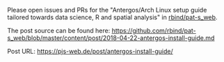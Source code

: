 Please open issues and PRs for the "Antergos/Arch Linux setup guide tailored towards data science, R and spatial analysis" in [rbind/pat-s_web](https://github.com/rbind/pat-s_web/).

The post source can be found here: https://github.com/rbind/pat-s_web/blob/master/content/post/2018-04-22-antergos-install-guide.md

Post URL: https://pjs-web.de/post/antergos-install-guide/
